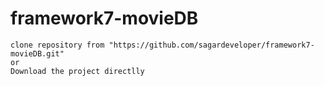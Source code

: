 # framework7-movieDB

```
clone repository from "https://github.com/sagardeveloper/framework7-movieDB.git"
or
Download the project directlly
```
